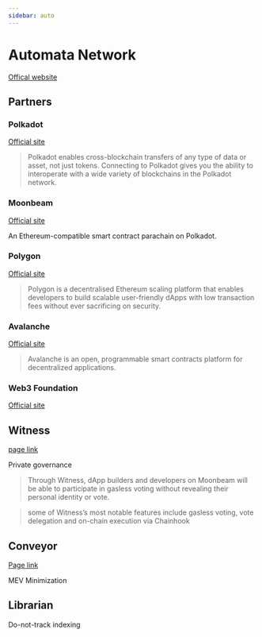 ```yaml
---
sidebar: auto
---
```


# Automata Network
[Offical website](https://www.ata.network/)

## Partners

### Polkadot
[Official site](https://polkadot.network/)

>Polkadot enables cross-blockchain transfers of any type of data or asset, not just tokens. Connecting to Polkadot gives you the ability to interoperate with a wide variety of blockchains in the Polkadot network.

### Moonbeam
[Official site](https://moonbeam.network/)

An Ethereum-compatible smart contract parachain on Polkadot.

### Polygon
[Official site](https://polygon.technology/)

>Polygon is a decentralised Ethereum scaling platform that enables developers to build scalable user-friendly dApps with low transaction fees without ever sacrificing on security.

### Avalanche
[Official site](https://www.avax.network/)

>Avalanche is an open, programmable smart contracts platform for decentralized applications.

### Web3 Foundation
[Official site](https://web3.foundation/)

## Witness 
[page link](https://www.ata.network/witness)

Private governance

>Through Witness, dApp builders and developers on Moonbeam will be able to participate in gasless voting without revealing their personal identity or vote.

>some of Witness’s most notable features include gasless voting, vote delegation and on-chain execution via Chainhook

## Conveyor
[Page link](https://www.ata.network/conveyor)

MEV Minimization

## Librarian
Do-not-track indexing